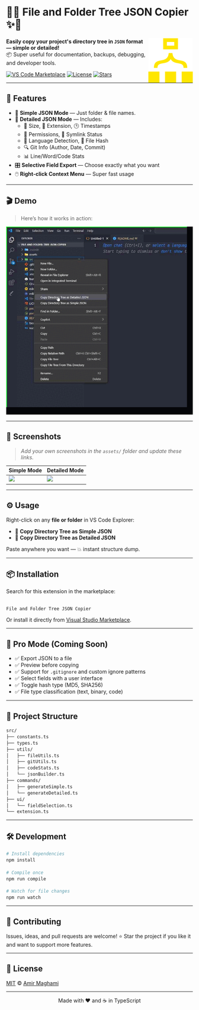 # 📁✨ File and Folder Tree JSON Copier ✨📁

<img src="assets/logo.png" width="120" alt="Logo" align="right" />

**Easily copy your project's directory tree in `JSON` format — simple or detailed!**  
📦 Super useful for documentation, backups, debugging, and developer tools.

[![VS Code Marketplace](https://img.shields.io/visual-studio-marketplace/v/AmirMaghami.file-and-folder-tree-json-copier?color=blue&label=VS%20Code%20Marketplace&style=for-the-badge)](https://marketplace.visualstudio.com/items?itemName=AmirMaghami.file-and-folder-tree-json-copier)
[![License](https://img.shields.io/github/license/amirrr1987/file-and-folder-tree-json-copier?style=for-the-badge)](https://github.com/amirrr1987/file-and-folder-tree-json-copier/blob/main/LICENSE)
[![Stars](https://img.shields.io/github/stars/amirrr1987/file-and-folder-tree-json-copier?style=for-the-badge)](https://github.com/amirrr1987/file-and-folder-tree-json-copier/stargazers)

---

## 🚀 Features

- 🧾 **Simple JSON Mode** — Just folder & file names.
- 🧠 **Detailed JSON Mode** — Includes:
  - 📏 Size, 📄 Extension, 🕒 Timestamps
  - 🔐 Permissions, 🔁 Symlink Status
  - 💬 Language Detection, 🧬 File Hash
  - 🔍 Git Info (Author, Date, Commit)
  - 📊 Line/Word/Code Stats
- 🎛️ **Selective Field Export** — Choose exactly what you want
- 🖱️ **Right-click Context Menu** — Super fast usage

---

## 🎬 Demo

> Here’s how it works in action:

<p align="center">
  <img src="assets/app.gif" alt="App Demo" width="700" />
</p>

---

## 📸 Screenshots

> _Add your own screenshots in the `assets/` folder and update these links._

| Simple Mode | Detailed Mode |
|-------------|---------------|
| ![](assets/screenshot-simple.png) | ![](assets/screenshot-detailed.png) |

---

## ⚙️ Usage

Right-click on any **file or folder** in VS Code Explorer:

- 🔹 **Copy Directory Tree as Simple JSON**
- 🔸 **Copy Directory Tree as Detailed JSON**

Paste anywhere you want — 💥 instant structure dump.

---

## 📦 Installation

Search for this extension in the marketplace:

```

File and Folder Tree JSON Copier

````

Or install it directly from [Visual Studio Marketplace](https://marketplace.visualstudio.com/items?itemName=AmirMaghami.file-and-folder-tree-json-copier).

---

## 🧠 Pro Mode (Coming Soon)

- ✅ Export JSON to a file  
- ✅ Preview before copying  
- ✅ Support for `.gitignore` and custom ignore patterns  
- ✅ Select fields with a user interface  
- ✅ Toggle hash type (MD5, SHA256)  
- ✅ File type classification (text, binary, code)

---

## 📂 Project Structure

```bash
src/
├── constants.ts
├── types.ts
├── utils/
│   ├── fileUtils.ts
│   ├── gitUtils.ts
│   ├── codeStats.ts
│   └── jsonBuilder.ts
├── commands/
│   ├── generateSimple.ts
│   └── generateDetailed.ts
├── ui/
│   └── fieldSelection.ts
└── extension.ts
````

---

## 🛠️ Development

```bash
# Install dependencies
npm install

# Compile once
npm run compile

# Watch for file changes
npm run watch
```

---

## 🙌 Contributing

Issues, ideas, and pull requests are welcome!
⭐️ Star the project if you like it and want to support more features.

---

## 📄 License

[MIT](LICENSE) © [Amir Maghami](https://github.com/amirrr1987)

---

<p align="center">
Made with ❤️ and ☕ in TypeScript
</p>


